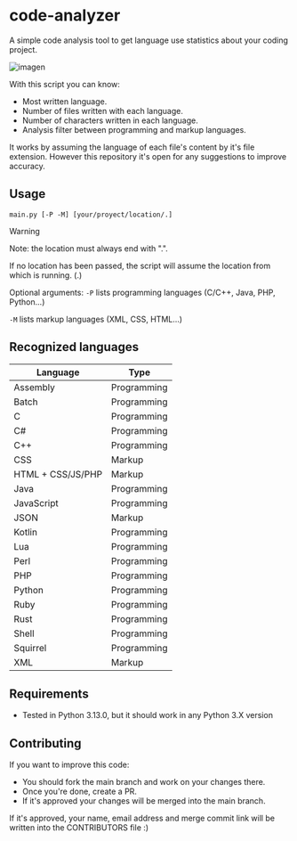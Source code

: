 # code-analyzer
A simple code analysis tool to get language use statistics about your coding project.

![imagen](https://github.com/user-attachments/assets/8ce5109b-4932-44c1-a392-c8ddb7a245d1)

With this script you can know:
- Most written language.
- Number of files written with each language.
- Number of characters written in each language.
- Analysis filter between programming and markup languages.

It works by assuming the language of each file's content by it's file extension. However this repository it's open for any suggestions to improve accuracy. 

## Usage
```
main.py [-P -M] [your/proyect/location/.]
```

> [!WARNING]
> Note: the location must always end with ".".

If no location has been passed, the script will assume the location from which is running. (.)

Optional arguments:
`-P` lists programming languages (C/C++, Java, PHP, Python...)

`-M` lists markup languages (XML, CSS, HTML...)

## Recognized languages

| Language          | Type       |
|-------------------|------------|
| Assembly          | Programming|
| Batch             | Programming|
| C                 | Programming|
| C#                | Programming|
| C++               | Programming|
| CSS               | Markup     |
| HTML + CSS/JS/PHP | Markup     |
| Java              | Programming|
| JavaScript        | Programming|
| JSON              | Markup     |
| Kotlin            | Programming|
| Lua               | Programming|
| Perl              | Programming|
| PHP               | Programming|
| Python            | Programming|
| Ruby              | Programming|
| Rust              | Programming|
| Shell             | Programming|
| Squirrel          | Programming|
| XML               | Markup     |

## Requirements
- Tested in Python 3.13.0, but it should work in any Python 3.X version

## Contributing
If you want to improve this code:
- You should fork the main branch and work on your changes there.
- Once you're done, create a PR.
- If it's approved your changes will be merged into the main branch.

If it's approved, your name, email address and merge commit link will be written into the CONTRIBUTORS file :)

